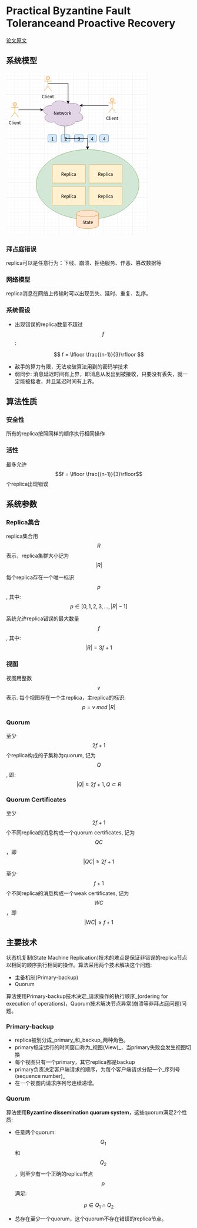 # Practical Byzantine Fault Toleranceand Proactive Recovery

[论文原文](https://drive.google.com/open?id=1t0-TWaR66MPQx-2v8N-Syzgm4VSvTRlp)

## 系统模型

![](../.gitbook/assets/pbft-model.png)

### 拜占庭错误

replica可以是任意行为：下线、崩溃、拒绝服务、作恶、篡改数据等

### 网络模型

replica消息在网络上传输时可以出现丢失、延时、重复、乱序。

### 系统假设

* 出现错误的replica数量不超过 $$f$$ :

$$
f = \lfloor \frac{(n-1)}{3}\rfloor
$$

* 敌手的算力有限，无法攻破算法用到的密码学技术
* 弱同步: 消息延迟时间有上界，即消息从发出到被接收，只要没有丢失，就一定能被接收，并且延迟时间有上界。

## 算法性质

### 安全性

所有的replica按照同样的顺序执行相同操作

### 活性

最多允许 $$f = \lfloor \frac{(n-1)}{3}\rfloor$$ 个replica出现错误

## 系统参数

### Replica集合

replica集合用 $$R$$ 表示，replica集群大小记为 $$|R|$$ 

每个replica存在一个唯一标识 $$p$$ , 其中:$$p \in [0,1,2,3,...,|R|-1]$$ 

系统允许replica错误的最大数量 $$f$$ , 其中: $$|R|=3f+1$$ 

### 视图

视图用整数 $$v$$ 表示. 每个视图存在一个主replica，主replica的标识: $$p = v \  mod \  |R|$$ 

### Quorum

至少 $$2f +1$$ 个replica构成的子集称为quorum, 记为 $$Q$$ , 即: $$ |Q| \ge 2f +1,Q \subset R$$

### Quorum Certificates

至少 $$2f+1$$ 个不同replica的消息构成一个quorum certificates, 记为 $$QC$$，即 $$|QC| \ge 2f+1$$

至少 $$f+1$$ 个不同replica的消息构成一个weak certificates, 记为 $$WC$$，即 $$|WC| \ge f+1$$

## 主要技术

状态机复制\(State Machine Replication\)技术的难点是保证非错误的replica节点以相同的顺序执行相同的操作。算法采用两个技术解决这个问题:

* 主备机制\(Primary-backup\)
* Quorum

算法使用Primary-backup技术决定_请求操作的执行顺序_\(ordering for execution of operations\)，Quorum技术解决节点异常\(崩溃等非拜占庭问题\)问题。

### Primary-backup

* replica被划分成_primary_和_backup_两种角色。
* primary稳定运行的时间窗口称为_视图\(View\)_，当primary失败会发生视图切换
* 每个视图只有一个primary，其它replica都是backup
* primary负责决定客户端请求的顺序，为每个客户端请求分配一个_序列号\(sequence number\)_
* 在一个视图内请求序列号连续递增。

### Quorum

算法使用**Byzantine dissemination quorum system**，这些quorum满足2个性质:

* 任意两个quorum: $$Q_1$$和 $$Q_2$$ ，则至少有一个正确的replica节点 $$p$$ 满足:

$$
p \in Q_1 \cap Q_2
$$

* 总存在至少一个quorum，这个quorum不存在错误的replica节点。















